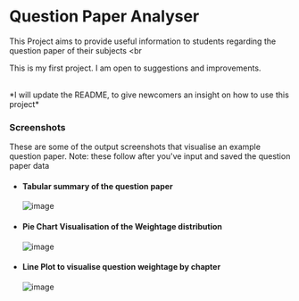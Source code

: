 # Question Paper Analyser
This Project aims to provide useful information to students regarding the question paper of their subjects
<br<br>

This is my first project. I am open to suggestions and improvements.

<br>
*I will update the README, to give newcomers an insight on how to use this project*


### Screenshots
These are some of the output screenshots that visualise an example question paper.
Note: these follow after you've input and saved the question paper data

- #### Tabular summary of the question paper
  ![image](https://user-images.githubusercontent.com/39442192/154674452-dbbe9197-e5e5-4928-b9eb-8110ae434792.png)

- #### Pie Chart Visualisation of the Weightage distribution
  ![image](https://user-images.githubusercontent.com/39442192/154674902-205c571c-f94f-47c9-8b3a-1852acfc0eb0.png)


- #### Line Plot to visualise question weightage by chapter
  ![image](https://user-images.githubusercontent.com/39442192/154674825-f2d66e42-c383-41ae-b08f-58bcb3efe1e3.png)

